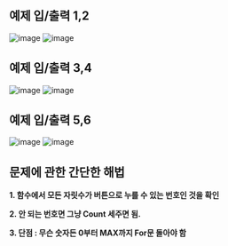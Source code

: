 예제 입/출력 1,2
---------------
![image](https://user-images.githubusercontent.com/64742982/161428171-9c3b6b7e-222a-4f8d-b366-7ae9b534b633.png)
![image](https://user-images.githubusercontent.com/64742982/161428183-97ec0be6-770a-4b73-896c-ee828977eb24.png)

예제 입/출력 3,4
--------------
![image](https://user-images.githubusercontent.com/64742982/161428187-ece85183-9727-469f-b8dc-17c652e114b6.png)
![image](https://user-images.githubusercontent.com/64742982/161428219-2e4d9315-5c1f-472f-af9d-4f2878f6cbff.png)

예제 입/출력 5,6
-------------
![image](https://user-images.githubusercontent.com/64742982/161428226-d77da041-7ec4-4e47-9903-9f46a3289f93.png)
![image](https://user-images.githubusercontent.com/64742982/161428233-cdea5777-d18c-4ec0-8dee-0f642afe9db5.png)

문제에 관한 간단한 해법
---------------------

**1. 함수에서 모든 자릿수가 버튼으로 누를 수 있는 번호인 것을 확인**

**2. 안 되는 번호면 그냥 Count 세주면 됨.**

**3. 단점 : 무슨 숫자든 0부터 MAX까지 For문 돌아야 함**
